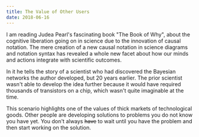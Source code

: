 ```yaml
---
title: The Value of Other Users
date: 2018-06-16
---
```

I am reading Judea Pearl's fascinating book "The Book of Why", about the cognitive liberation going on in science due to the innovation of causal notation. The mere creation of a new causal notation in science diagrams and notation syntax has revealed a whole new facet about how our minds and actions integrate with scientific outcomes.

In it he tells the story of a scientist who had discovered the Bayesian networks the author developed, but 20 years earlier. The prior scientist wasn't able to develop the idea further because it would have required thousands of transistors on a chip, which wasn't quite imaginable at the time.

This scenario highlights one of the values of thick markets of technological goods. Other people are developing solutions to problems you do not know you have yet. You don't always ~~have~~ to wait until you have the problem and then start working on the solution.